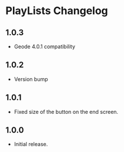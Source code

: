 # PlayLists Changelog

## 1.0.3
* Geode 4.0.1 compatibility

## 1.0.2
* Version bump

## 1.0.1
* Fixed size of the button on the end screen.

## 1.0.0
* Initial release.